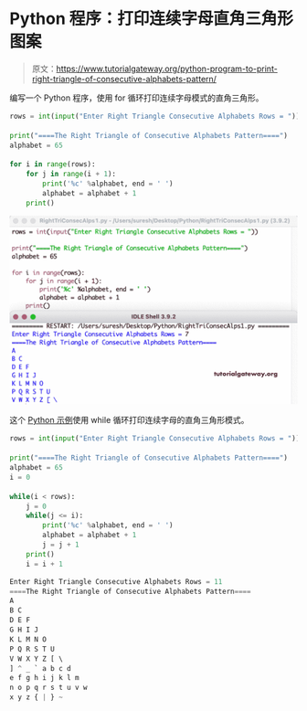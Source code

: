 # Python 程序：打印连续字母直角三角形图案

> 原文：<https://www.tutorialgateway.org/python-program-to-print-right-triangle-of-consecutive-alphabets-pattern/>

编写一个 Python 程序，使用 for 循环打印连续字母模式的直角三角形。

```py
rows = int(input("Enter Right Triangle Consecutive Alphabets Rows = "))

print("====The Right Triangle of Consecutive Alphabets Pattern====")
alphabet = 65

for i in range(rows):
    for j in range(i + 1):
        print('%c' %alphabet, end = ' ')
        alphabet = alphabet + 1
    print()
```

![Python Program to Print Right Triangle of Consecutive Alphabets Pattern](img/11388e2153415188c52d5c314b42639b.png)

这个 [Python 示例](https://www.tutorialgateway.org/python-programming-examples/)使用 while 循环打印连续字母的直角三角形模式。

```py
rows = int(input("Enter Right Triangle Consecutive Alphabets Rows = "))

print("====The Right Triangle of Consecutive Alphabets Pattern====")
alphabet = 65
i = 0

while(i < rows):
    j = 0
    while(j <= i):
        print('%c' %alphabet, end = ' ')
        alphabet = alphabet + 1
        j = j + 1
    print()
    i = i + 1
```

```py
Enter Right Triangle Consecutive Alphabets Rows = 11
====The Right Triangle of Consecutive Alphabets Pattern====
A 
B C 
D E F 
G H I J 
K L M N O 
P Q R S T U 
V W X Y Z [ \ 
] ^ _ ` a b c d 
e f g h i j k l m 
n o p q r s t u v w 
x y z { | } ~ 
```